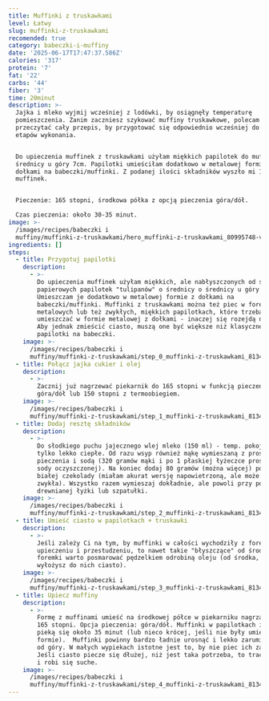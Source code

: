 ```yaml
---
title: Muffinki z truskawkami
level: Łatwy
slug: muffinki-z-truskawkami
recomended: true
category: babeczki-i-muffiny
date: '2025-06-17T17:47:37.586Z'
calories: '317'
protein: '7'
fat: '22'
carbs: '44'
fiber: '3'
time: 20minut
description: >-
  Jajka i mleko wyjmij wcześniej z lodówki, by osiągnęły temperaturę
  pomieszczenia. Zanim zaczniesz szykować muffiny truskawkowe, polecam najpierw
  przeczytać cały przepis, by przygotować się odpowiednio wcześniej do kolejnych
  etapów wykonania.


  Do upieczenia muffinek z truskawkami użyłam miękkich papilotek do muffinek o
  średnicy u góry 7cm. Papilotki umieściłam dodatkowo w metalowej formie z
  dołkami na babeczki/muffinki. Z podanej ilości składników wyszło mi 12 dużych
  muffinek. 


  Pieczenie: 165 stopni, środkowa półka z opcją pieczenia góra/dół.

  Czas pieczenia: około 30-35 minut.
image: >-
  /images/recipes/babeczki i
  muffiny/muffinki-z-truskawkami/hero_muffinki-z-truskawkami_80995748-v-1500x1500.webp
ingredients: []
steps:
  - title: Przygotuj papilotki
    description:
      - >-
        Do upieczenia muffinek użyłam miękkich, ale nabłyszczonych od środka
        papierowych papilotek "tulipanów" o średnicy o średnicy u góry 7cm.
        Umieszczam je dodatkowo w metalowej formie z dołkami na
        babeczki/muffinki. Muffinki z truskawkami można też piec w foremkach
        metalowych lub też zwykłych, miękkich papilotkach, które trzeba
        umieszczać w formie metalowej z dołkami - inaczej się rozejdą na boki.
        Aby jednak zmieścić ciasto, muszą one być większe niż klasyczne
        papilotki na babeczki. 
    image: >-
      /images/recipes/babeczki i
      muffiny/muffinki-z-truskawkami/step_0_muffinki-z-truskawkami_81349240-v-1080x1285.webp
  - title: Połącz jajka cukier i olej
    description:
      - >-
        Zacznij już nagrzewać piekarnik do 165 stopni w funkcją pieczenia
        góra/dół lub 150 stopni z termoobiegiem. 
    image: >-
      /images/recipes/babeczki i
      muffiny/muffinki-z-truskawkami/step_1_muffinki-z-truskawkami_81349253-v-1080x1080.webp
  - title: Dodaj resztę składników
    description:
      - >-
        Do słodkiego puchu jajecznego wlej mleko (150 ml) - temp. pokojowa lub
        tylko lekko ciepłe. Od razu wsyp również mąkę wymieszaną z proszkiem do
        pieczenia i sodą (320 gramów mąki i po 1 płaskiej łyżeczce proszku i
        sody oczyszczonej). Na koniec dodaj 80 gramów (można więcej) posiekanej,
        białej czekolady (miałam akurat wersję napowietrzoną, ale może być
        zwykła). Wszystko razem wymieszaj dokładnie, ale powoli przy pomocy
        drewnianej łyżki lub szpatułki.
    image: >-
      /images/recipes/babeczki i
      muffiny/muffinki-z-truskawkami/step_2_muffinki-z-truskawkami_81349266-v-1080x1080.webp
  - title: Umieść ciasto w papilotkach + truskawki
    description:
      - >-
        Jeśli zależy Ci na tym, by muffinki w całości wychodziły z foremki po
        upieczeniu i przestudzeniu, to nawet takie "błyszczące" od środka
        foremki warto posmarować pędzelkiem odrobiną oleju (od środka, zanim
        wyłożysz do nich ciasto).
    image: >-
      /images/recipes/babeczki i
      muffiny/muffinki-z-truskawkami/step_3_muffinki-z-truskawkami_81349279-v-1080x1165.webp
  - title: Upiecz muffiny
    description:
      - >-
        Formę z muffinami umieść na środkowej półce w piekarniku nagrzanym do
        165 stopni. Opcja pieczenia: góra/dół. Muffinki w papilotkach i w formie
        pieką się około 35 minut (lub nieco krócej, jeśli nie były umieszczane w
        formie).  Muffinki powinny bardzo ładnie urosnąć i lekko zarumienić się
        od góry. W małych wypiekach istotne jest to, by nie piec ich za długo.
        Jeśli ciasto piecze się dłużej, niż jest taka potrzeba, to traci wilgoć
        i robi się suche.  
    image: >-
      /images/recipes/babeczki i
      muffiny/muffinki-z-truskawkami/step_4_muffinki-z-truskawkami_81349199-v-1080x1620.webp
---
```


